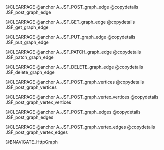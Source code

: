 @CLEARPAGE
@anchor A_JSF_POST_graph_edge
@copydetails JSF_post_graph_edge

@CLEARPAGE
@anchor A_JSF_GET_graph_edge
@copydetails JSF_get_graph_edge

@CLEARPAGE
@anchor A_JSF_PUT_graph_edge
@copydetails JSF_put_graph_edge

@CLEARPAGE
@anchor A_JSF_PATCH_graph_edge
@copydetails JSF_patch_graph_edge

@CLEARPAGE
@anchor A_JSF_DELETE_graph_edge
@copydetails JSF_delete_graph_edge

@CLEARPAGE
@anchor A_JSF_POST_graph_vertices
@copydetails JSF_post_graph_vertices

@CLEARPAGE
@anchor A_JSF_POST_graph_vertex_vertices
@copydetails JSF_post_graph_vertex_vertices

@CLEARPAGE
@anchor A_JSF_POST_graph_edges
@copydetails JSF_post_graph_edges

@CLEARPAGE
@anchor A_JSF_POST_graph_vertex_edges
@copydetails JSF_post_graph_vertex_edges

@BNAVIGATE_HttpGraph
